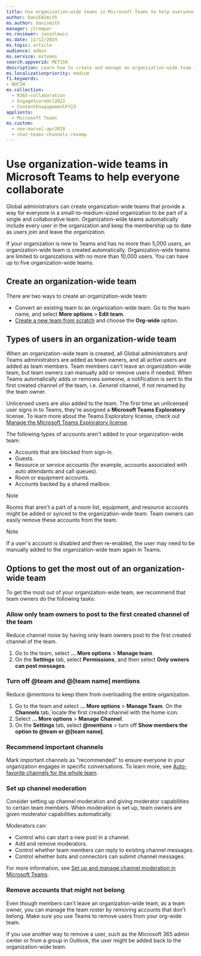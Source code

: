 ```yaml
---
title: Use organization-wide teams in Microsoft Teams to help everyone collaborate
author: DaniEASmith
ms.author: danismith
manager: jtremper
ms.reviewer: jasonlewis
ms.date: 11/12/2024
ms.topic: article
audience: admin
ms.service: msteams
search.appverid: MET150
description: Learn how to create and manage an organization-wide team in Teams to provide a way for everyone in a small to medium-sized organization to collaborate.
ms.localizationpriority: medium
f1.keywords:
- NOCSH
ms.collection:
  - M365-collaboration
  - EngageScoreOct2022
  - ContentEnagagementFY23
appliesto:
  - Microsoft Teams
ms.custom: 
  - seo-marvel-apr2020
  - chat-teams-channels-revamp
---
```


# Use organization-wide teams in Microsoft Teams to help everyone collaborate

Global administrators can create organization-wide teams that provide a way for everyone in a small-to-medium-sized organization to be part of a single and collaborative team. Organization-wide teams automatically include every user in the organization and keep the membership up to date as users join and leave the organization.

If your organization is new to Teams and has no more than 5,000 users, an organization-wide team is created automatically. Organization-wide teams are limited to organizations with no more than 10,000 users. You can have up to five organization-wide teams.

## Create an organization-wide team

There are two ways to create an organization-wide team:

- Convert an existing team to an organization-wide team. Go to the team name, and select **More options** > **Edit team**.
- [Create a new team from scratch](https://support.microsoft.com/office/174adf5f-846b-4780-b765-de1a0a737e2b) and choose the **Org-wide** option.

## Types of users in an organization-wide team

When an organization-wide team is created, all Global administrators and Teams administrators are added as team owners, and all active users are added as team members. Team members can't leave an organization-wide team, but team owners can manually add or remove users if needed. When Teams automatically adds or removes someone, a notification is sent to the first created channel of the team, i.e. *General* channel, if not renamed by the team owner.

Unlicensed users are also added to the team. The first time an unlicensed user signs in to Teams, they're assigned a **Microsoft Teams Exploratory** license. To learn more about the Teams Exploratory license, check out [Manage the Microsoft Teams Exploratory license](teams-exploratory.md).

The following types of accounts aren't added to your organization-wide team:

- Accounts that are blocked from sign-in.
- Guests.
- Resource or service accounts (for example, accounts associated with auto attendants and call queues).
- Room or equipment accounts.
- Accounts backed by a shared mailbox.

> [!NOTE]
> Rooms that aren't a part of a room list, equipment, and resource accounts might be added or synced to the organization-wide team. Team owners can easily remove these accounts from the team.

> [!NOTE]
> If a user's account is disabled and then re-enabled, the user may need to be manually added to the organization-wide team again in Teams.

## Options to get the most out of an organization-wide team

To get the most out of your organization-wide team, we recommend that team owners do the following tasks:

### Allow only team owners to post to the first created channel of the team

Reduce channel noise by having only team owners post to the first created channel of the team.

1. Go to the team, select **... More options** > **Manage team**.
2. On the **Settings** tab, select **Permissions**, and then select **Only owners can post messages**.

### Turn off @team and @[team name] mentions

Reduce @mentions to keep them from overloading the entire organization.

1. Go to the team and select **... More options** > **Manage Team**. On the **Channels** tab, locate the first created channel with the home icon.
2. Select **... More options** > **Manage Channel**.
3. On the **Settings** tab, select **@mentions** > turn off **Show members the option to @team or @[team name]**.

### Recommend important channels

Mark important channels as "recommended" to ensure everyone in your organization engages in specific conversations. To learn more, see [Auto-favorite channels for the whole team](https://support.office.com/article/auto-favorite-channels-for-the-whole-team-a948272c-5aa5-429c-863c-4e1e1cd6b0f6).

### Set up channel moderation

Consider setting up channel moderation and giving moderator capabilities to certain team members. When moderation is set up, team owners are given moderator capabilities automatically.

Moderators can:

- Control who can start a new post in a channel.
- Add and remove moderators.
- Control whether team members can reply to existing channel messages.
- Control whether bots and connectors can submit channel messages.

For more information, see [Set up and manage channel moderation in Microsoft Teams](manage-channel-moderation-in-teams.md).

### Remove accounts that might not belong

Even though members can't leave an organization-wide team, as a team owner, you can manage the team roster by removing accounts that don't belong. Make sure you use Teams to remove users from your org-wide team.

If you use another way to remove a user, such as the Microsoft 365 admin center or from a group in Outlook, the user might be added back to the organization-wide team.
